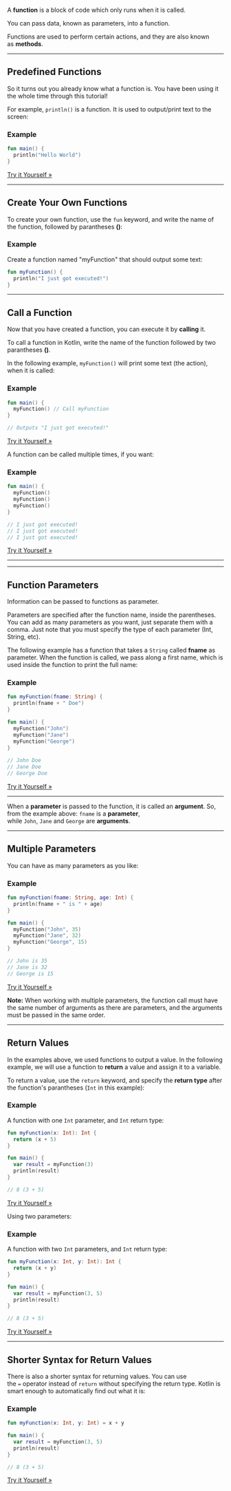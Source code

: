
A **function** is a block of code which only runs when it is called.

You can pass data, known as parameters, into a function.

Functions are used to perform certain actions, and they are also known as **methods**.

---

## Predefined Functions

So it turns out you already know what a function is. You have been using it the whole time through this tutorial!

For example, `println()` is a function. It is used to output/print text to the screen:

### Example

```kotlin
fun main() {
  println("Hello World")
}
```

[Try it Yourself »](https://www.w3schools.com/kotlin/trykotlin.php?filename=demo_helloworld)

---

## Create Your Own Functions

To create your own function, use the `fun` keyword, and write the name of the function, followed by parantheses **()**:

### Example

Create a function named "myFunction" that should output some text:

```kotlin
fun myFunction() {
  println("I just got executed!")
} 
```

---

## Call a Function

Now that you have created a function, you can execute it by **calling** it.

To call a function in Kotlin, write the name of the function followed by two parantheses **()**.

In the following example, `myFunction()` will print some text (the action), when it is called:

### Example

```kotlin
fun main() {
  myFunction() // Call myFunction
}

// Outputs "I just got executed!" 
```

[Try it Yourself »](https://www.w3schools.com/kotlin/trykotlin.php?filename=demo_function)

A function can be called multiple times, if you want:

### Example

```kotlin
fun main() {
  myFunction()
  myFunction()
  myFunction()
}

// I just got executed!
// I just got executed!
// I just got executed! 
```

[Try it Yourself »](https://www.w3schools.com/kotlin/trykotlin.php?filename=demo_function_multiple)

---

---

## Function Parameters

Information can be passed to functions as parameter.

Parameters are specified after the function name, inside the parentheses. You can add as many parameters as you want, just separate them with a comma. Just note that you must specify the type of each parameter (Int, String, etc).

The following example has a function that takes a `String` called **fname** as parameter. When the function is called, we pass along a first name, which is used inside the function to print the full name:

### Example

```kotlin
fun myFunction(fname: String) {
  println(fname + " Doe")
}

fun main() {
  myFunction("John")
  myFunction("Jane")
  myFunction("George")
}
  
// John Doe
// Jane Doe
// George Doe 
```

[Try it Yourself »](https://www.w3schools.com/kotlin/trykotlin.php?filename=demo_function_param)

---

When a **parameter** is passed to the function, it is called an **argument**. So, from the example above: `fname` is a **parameter**, while `John`, `Jane` and `George` are **arguments**.

---

## Multiple Parameters

You can have as many parameters as you like:

### Example

```kotlin
fun myFunction(fname: String, age: Int) {
  println(fname + " is " + age)
}

fun main() {
  myFunction("John", 35)
  myFunction("Jane", 32)
  myFunction("George", 15)
}

// John is 35
// Jane is 32
// George is 15 
```

[Try it Yourself »](https://www.w3schools.com/kotlin/trykotlin.php?filename=demo_function_param2)

**Note:** When working with multiple parameters, the function call must have the same number of arguments as there are parameters, and the arguments must be passed in the same order.

---

## Return Values

In the examples above, we used functions to output a value. In the following example, we will use a function to **return** a value and assign it to a variable.

To return a value, use the `return` keyword, and specify the **return type** after the function's parantheses (`Int` in this example):

### Example

A function with one `Int` parameter, and `Int` return type:

```kotlin
fun myFunction(x: Int): Int {
  return (x + 5)
}

fun main() {
  var result = myFunction(3)
  println(result)
}

// 8 (3 + 5) 
```

[Try it Yourself »](https://www.w3schools.com/kotlin/trykotlin.php?filename=demo_function_return)

Using two parameters:

### Example

A function with two `Int` parameters, and `Int` return type:

```kotlin
fun myFunction(x: Int, y: Int): Int {
  return (x + y)
}

fun main() {
  var result = myFunction(3, 5)
  println(result)
}

// 8 (3 + 5) 
```

[Try it Yourself »](https://www.w3schools.com/kotlin/trykotlin.php?filename=demo_function_return2)

---

## Shorter Syntax for Return Values

There is also a shorter syntax for returning values. You can use the `=` operator instead of `return` without specifying the return type. Kotlin is smart enough to automatically find out what it is:

### Example

```kotlin
fun myFunction(x: Int, y: Int) = x + y

fun main() {
  var result = myFunction(3, 5)
  println(result)
}

// 8 (3 + 5) 
```

[Try it Yourself »](https://www.w3schools.com/kotlin/trykotlin.php?filename=demo_function_assignment)